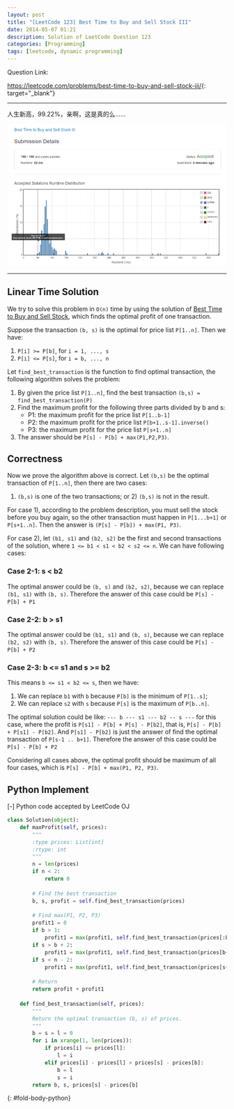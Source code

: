 ```yaml
---
layout: post
title: "[LeetCode 123] Best Time to Buy and Sell Stock III"
date: 2014-05-07 01:21
description: Solution of LeetCode Question 123
categories: [Programming]
tags: [leetcode, dynamic programming]
---
```


Question Link:

<https://leetcode.com/problems/best-time-to-buy-and-sell-stock-iii/>{: target="_blank"}

---

人生新高，99.22%，亲啊，这是真的么……

![showoff](/images/showoff_20140507.PNG)

---
## Linear Time Solution

We try to solve this problem in `O(n)` time by using the solution of
[Best Time to Buy and Sell Stock](/2014/05/06/leetcode121-Best-Time-to-Buy-and-Sell-Stock/),
which finds the optimal profit of one transaction.

Suppose the transaction `(b, s)` is the optimal for price list `P[1..n]`. Then we have:

1. `P[i] >= P[b]`, for `i = 1, ..., s`
1. `P[i] <= P[s]`, for `i = b, ..., n`

Let `find_best_transaction` is the function to find optimal transaction,
the following algorithm solves the problem:

1. By given the price list `P[1..n]`, find the best transaction `(b,s) = find_best_transaction(P)`
2. Find the maximum profit for the following three parts divided by b and s:
    * P1: the maximum profit for the price list `P[1..b-1]`
    * P2: the maximum profit for the price list `P[b+1..s-1].inverse()`
    * P3: the maximum profit for the price list `P[s+1..n]`
3. The answer should be `P[s] - P[b] + max(P1,P2,P3)`.

## Correctness

Now we prove the algorithm above is correct.
Let `(b,s)` be the optimal transaction of `P[1..n]`, then there are two cases:
1) `(b,s)` is one of the two transactions; or 2) `(b,s)` is not in the result.

For case 1), according to the problem description, you must sell the stock before you buy again,
so the other transaction must happen in `P[1...b+1]` or `P[s+1..n]`.
Then the answer is `(P[s] - P[b]) + max(P1, P3)`.

For case 2), let `(b1, s1)` and `(b2, s2)` be the first and second transactions of the solution,
where `1 <= b1 < s1 < b2 < s2 <= n`. We can have following cases:

### Case 2-1: s < b2

The optimal answer could be `(b, s)` and `(b2, s2)`, because we can replace `(b1, s1)` with `(b, s)`.
Therefore the answer of this case could be `P[s] - P[b] + P1`

### Case 2-2: b > s1

The optimal answer could be `(b1, s1)` and `(b, s)`, because we can replace `(b2, s2)` with `(b, s)`.
Therefore the answer of this case could be `P[s] - P[b] + P2`

### Case 2-3: b <= s1 and s >= b2

This means `b <= s1 < b2 <= s`, then we have:

1. We can replace `b1` with `b` because `P[b]` is the minimum of `P[1..s]`;
2. We can replace `s2` with `s` because `P[s]` is the maximum of `P[b..n]`.

The optimal solution could be like: `--- b --- s1 --- b2 -- s ---` for this case,
where the profit is `P[s1] - P[b] + P[s] - P[b2]`, that is, `P[s] - P[b] + P[s1] - P[b2]`.
And `P[s1] - P[b2]` is just the answer of find the optimal transaction of `P[s-1 .. b+1]`.
Therefore the answer of this case could be `P[s] - P[b] + P2`

Considering all cases above, the optimal profit should be maximum of all four cases, which is
`P[s] - P[b] + max(P1, P2, P3)`.

## Python Implement

<div class="code-title">
<span class="code-fold" id="fold-btn-python" onclick="$use('fold-body-python', 'fold-btn-python')">[-]</span>
Python code accepted by LeetCode OJ
</div>

~~~ python
class Solution(object):
    def maxProfit(self, prices):
        """
        :type prices: List[int]
        :rtype: int
        """
        n = len(prices)
        if n < 2:
            return 0

        # Find the best transaction
        b, s, profit = self.find_best_transaction(prices)

        # Find max(P1, P2, P3)
        profit1 = 0
        if b > 1:
            profit1 = max(profit1, self.find_best_transaction(prices[:b])[2])
        if s > b + 2:
            profit1 = max(profit1, self.find_best_transaction(prices[b+1:s][::-1])[2])
        if s < n - 2:
            profit1 = max(profit1, self.find_best_transaction(prices[s+1:])[2])

        # Return
        return profit + profit1

    def find_best_transaction(self, prices):
        """
        Return the optimal transaction (b, s) of prices.
        """
        b = s = l = 0
        for i in xrange(1, len(prices)):
            if prices[i] <= prices[l]:
                l = i
            elif prices[i] - prices[l] > prices[s] - prices[b]:
                b = l
                s = i
        return b, s, prices[s] - prices[b]
~~~
{: #fold-body-python}
